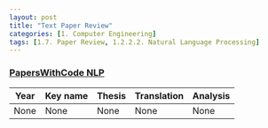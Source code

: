 ```yaml
---
layout: post 
title: "Text Paper Review"
categories: [1. Computer Engineering]
tags: [1.7. Paper Review, 1.2.2.2. Natural Language Processing]
---
```


### [PapersWithCode NLP](https://paperswithcode.com/area/natural-language-processing)

|Year|Key name|Thesis|Translation|Analysis|
|----|------|-----------|--------|--------|
|None|None|None|None|None|